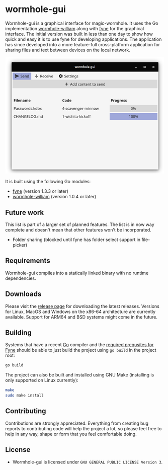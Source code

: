 # wormhole-gui

Wormhole-gui is a graphical interface for magic-wormhole. It uses the Go implementation [wormhole-william](https://github.com/psanford/wormhole-william) along with [fyne](https://github.com/fyne-io/fyne) for the graphical interface. The initial version was built in less than one day to show how quick and easy it is to use fyne for developing applications. The application has since developed into a more feature-full cross-platform application for sharing files and text between devices on the local network. 

<p align="center">
  <img src="assets/screenshot.png" />
</p>

It is built using the following Go modules:
- [fyne](https://github.com/fyne-io/fyne) (version 1.3.3 or later)
- [wormhole-william](https://github.com/psanford/wormhole-william) (version 1.0.4 or later)

## Future work
This list is part of a larger set of planned features. The list is in now way complete and doesn't mean that other features won't be incorporated.
- Folder sharing (blocked until fyne has folder select support in file-picker)

## Requirements

Wormhole-gui compiles into a statically linked binary with no runtime dependencies.

## Downloads

Please visit the [release page](https://github.com/Jacalz/wormhole-gui/releases) for downloading the latest releases.
Versions for Linux, MacOS and Windows on the x86-64 architecture are currently available. Support for ARM64 and BSD systems might come in the future.

## Building

Systems that have a recent [Go](https://golang.org) compiler and the [required prequsites for Fyne](https://fyne.io/develop/) should be able to just build the project using `go build` in the project root:
```bash
go build 
```

The project can also be built and installed using GNU Make (installing is only supported on Linux currently):
```bash
make
sudo make install
```

## Contributing

Contributions are strongly appreciated. Everything from creating bug reports to contributing code will help the project a lot, so please feel free to help in any way, shape or form that you feel comfortable doing.

## License
- Wormhole-gui is licensed under `GNU GENERAL PUBLIC LICENSE Version 3`.
